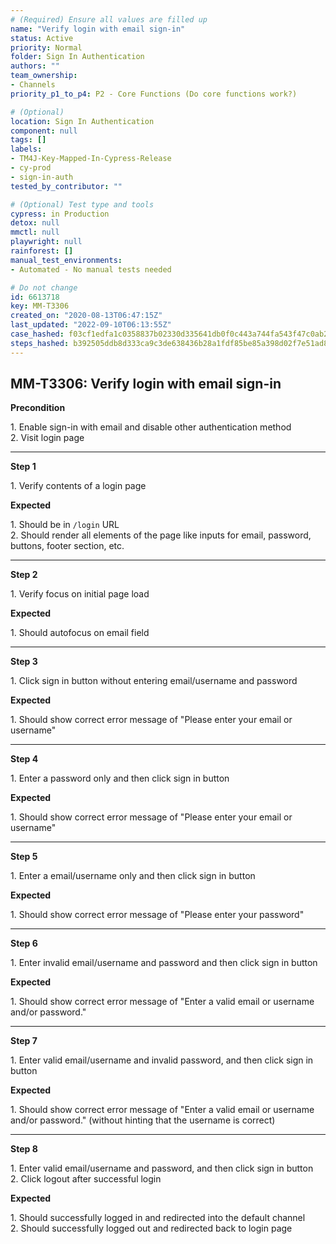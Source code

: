 ```yaml
---
# (Required) Ensure all values are filled up
name: "Verify login with email sign-in"
status: Active
priority: Normal
folder: Sign In Authentication
authors: ""
team_ownership: 
- Channels
priority_p1_to_p4: P2 - Core Functions (Do core functions work?)

# (Optional)
location: Sign In Authentication
component: null
tags: []
labels: 
- TM4J-Key-Mapped-In-Cypress-Release
- cy-prod
- sign-in-auth
tested_by_contributor: ""

# (Optional) Test type and tools
cypress: in Production
detox: null
mmctl: null
playwright: null
rainforest: []
manual_test_environments:
- Automated - No manual tests needed

# Do not change
id: 6613718
key: MM-T3306
created_on: "2020-08-13T06:47:15Z"
last_updated: "2022-09-10T06:13:55Z"
case_hashed: f03cf1edfa1c0358837b02330d335641db0f0c443a744fa543f47c0ab2a8461a39d35e83000eb7584563626db42052a5
steps_hashed: b392505ddb8d333ca9c3de638436b28a1fdf85be85a398d02f7e51ad83243fb54d2ca1ac5ed19001e15b155ba12c5ee9
---
```


<!-- (Auto-generated) Based on frontmatter's "key" and "name" -->

## MM-T3306: Verify login with email sign-in

**Precondition**

1\. Enable sign-in with email and disable other authentication method\
2\. Visit login page

---

**Step 1**

1\. Verify contents of a login page

**Expected**

1\. Should be in `/login` URL\
2\. Should render all elements of the page like inputs for email, password, buttons, footer section, etc.

---

**Step 2**

1\. Verify focus on initial page load

**Expected**

1\. Should autofocus on email field

---

**Step 3**

1\. Click sign in button without entering email/username and password

**Expected**

​​​​1. Should show correct error message of "Please enter your email or username"

---

**Step 4**

1\. Enter a password only and then click sign in button

**Expected**

​​​​1. Should show correct error message of "Please enter your email or username"

---

**Step 5**

1\. Enter a email/username only and then click sign in button

**Expected**

1\. Should show correct error message of "Please enter your password"

---

**Step 6**

1\. Enter invalid email/username and password and then click sign in button

**Expected**

1\. Should show correct error message of "Enter a valid email or username and/or password."

---

**Step 7**

1\. Enter valid email/username and invalid password, and then click sign in button

**Expected**

1\. Should show correct error message of "Enter a valid email or username and/or password." (without hinting that the username is correct)

---

**Step 8**

1\. Enter valid email/username and password, and then click sign in button\
2\. Click logout after successful login

**Expected**

1\. Should successfully logged in and redirected into the default channel\
2\. Should successfully logged out and redirected back to login page
